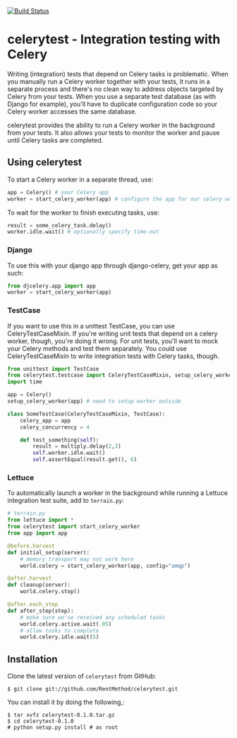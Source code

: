 [![Build Status](https://travis-ci.org/RentMethod/celerytest.svg?branch=master)](https://travis-ci.org/RentMethod/celerytest)

# celerytest - Integration testing with Celery
Writing (integration) tests that depend on Celery tasks is problematic. When you manually run a Celery worker together with your tests, it runs in a separate process and there's no clean way to address objects targeted by Celery from your tests. When you use a separate test database (as with Django for example), you'll have to duplicate configuration code so your Celery worker accesses the same database.

celerytest provides the ability to run a Celery worker in the background from your tests. It also allows your tests to monitor the worker and pause until Celery tasks are completed.

## Using celerytest

To start a Celery worker in a separate thread, use:

```python
app = Celery() # your Celery app
worker = start_celery_worker(app) # configure the app for our celery worker
```

To wait for the worker to finish executing tasks, use:

```python
result = some_celery_task.delay()
worker.idle.wait() # optionally specify time-out
```

### Django

To use this with your django app through django-celery, get your app as such:

```python
from djcelery.app import app
worker = start_celery_worker(app)
```

### TestCase

If you want to use this in a unittest TestCase, you can use CeleryTestCaseMixin. If you're writing unit tests that depend on a celery worker, though, you're doing it wrong. For unit tests, you'll want to mock your Celery methods and test them separately. You could use CeleryTestCaseMixin to write integration tests with Celery tasks, though.

```python
from unittest import TestCase
from celerytest.testcase import CeleryTestCaseMixin, setup_celery_worker
import time

app = Celery()
setup_celery_worker(app) # need to setup worker outside

class SomeTestCase(CeleryTestCaseMixin, TestCase):
    celery_app = app
    celery_concurrency = 4

    def test_something(self):
        result = multiply.delay(2,3)
        self.worker.idle.wait()
        self.assertEqual(result.get(), 6)
```

### Lettuce

To automatically launch a worker in the background while running a Lettuce integration test suite, add to ``terrain.py``:

```python
# terrain.py
from lettuce import *
from celerytest import start_celery_worker
from app import app

@before.harvest
def initial_setup(server):
    # memory transport may not work here
    world.celery = start_celery_worker(app, config="amqp")

@after.harvest
def cleanup(server):
    world.celery.stop()

@after.each_step
def after_step(step):
    # make sure we've received any scheduled tasks
    world.celery.active.wait(.05) 
    # allow tasks to complete
    world.celery.idle.wait(5)
```


## Installation

Clone the latest version of ``celerytest`` from GitHub:

    $ git clone git://github.com/RentMethod/celerytest.git

You can install it by doing the following,:

    $ tar xvfz celerytest-0.1.0.tar.gz
    $ cd celerytest-0.1.0
    # python setup.py install # as root
